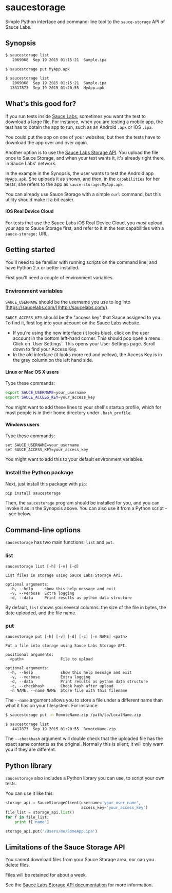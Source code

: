 # saucestorage

Simple Python interface and command-line tool to the `sauce-storage` API of Sauce Labs.

## Synopsis

```bash
$ saucestorage list 
   2069068  Sep 19 2015 01:15:21  Sample.ipa 

$ saucestorage put MyApp.apk

$ saucestorage list
   2069068  Sep 19 2015 01:15:21  Sample.ipa 
  13317873  Sep 19 2015 01:20:55  MyApp.apk
```

## What's this good for?

If you run tests inside [Sauce Labs](http://saucelabs.com), sometimes you want the test 
to download a large file. For instance, when you are testing a mobile
app, the test has to obtain the app to run, such as an Android 
`.apk` or iOS `.ipa`.

You could put the app on one of your websites, but then the tests have to download the app
over and over again.

Another option is to use the 
[Sauce Labs Storage API](https://docs.saucelabs.com/reference/rest-api/#temporary-storage). You
upload the file once to Sauce Storage, and when your test wants it, it's already right 
there, in Sauce Labs' network.

In the example in the Synopsis, the user wants to test the Android app `MyApp.apk`. She
uploads it as shown, and then, in the `capabilities` for her tests,
she refers to the app as `sauce-storage:MyApp.apk`.

You can already use Sauce Storage with a simple `curl` command, but this utility should make it 
a bit easier.

#### iOS Real Device Cloud

For tests that use the Sauce Labs iOS Real Device Cloud, you *must* upload your app
to Sauce Storage first, and refer to it in the test capabilities with a `sauce-storage:` URL.

## Getting started

You'll need to be familiar with running scripts on the command line, and have
Python 2.x or better installed.

First you'll need a couple of environment variables. 

### Environment variables

`SAUCE_USERNAME` should be the 
username you use to log into [https://saucelabs.com/](http://saucelabs.com/). 

`SAUCE_ACCESS_KEY` should be the "access key" that Sauce assigned to you. To find it, first log into
your account on the Sauce Labs website.
* If you're using the new interface (it looks blue), click on the user account in the bottom left-hand
  corner. This should pop open a menu. Click on 'User Settings'. This opens your User Settings page. 
  Scroll down to find your Access Key.
* In the old interface (it looks more red and yellow), the Access Key is in the grey column on the 
  left hand side.


#### Linux or Mac OS X users

Type these commands:

```bash
export SAUCE_USERNAME=your_username
export SAUCE_ACCESS_KEY=your_access_key
```

You might want to add these lines to your shell's startup profile, which for most people
is in their home directory under `.bash_profile`.

#### Windows users

Type these commands:

```
set SAUCE_USERNAME=your_username
set SAUCE_ACCESS_KEY=your_access_key
```

You might want to add this to your default environment variables.

### Install the Python package

Next, just install this package with `pip`:

```bash
pip install saucestorage
```

Then, the `saucestorage` program should be installed for you, and you can invoke it 
as in the Synopsis above. You can also use it from a Python script -- see below.

## Command-line options

`saucestorage` has two main functions: `list` and `put`. 

### list

```
saucestorage list [-h] [-v] [-d]

List files in storage using Sauce Labs Storage API.

optional arguments:
  -h, --help     show this help message and exit
  -v, --verbose  Extra logging
  -d, --data     Print results as python data structure
```

By default, `list` shows you several columns: the size of the file in bytes, the 
date uploaded, and the file name.


### put
```
saucestorage put [-h] [-v] [-d] [-c] [-n NAME] <path>

Put a file into storage using Sauce Labs Storage API.

positional arguments:
  <path>                File to upload

optional arguments:
  -h, --help            show this help message and exit
  -v, --verbose         Extra logging
  -d, --data            Print results as python data structure
  -c, --checkhash       Check hash after upload
  -n NAME, --name NAME  Store file with this filename
```

The `--name` argument allows you to store a file under a different
name than what it has on your filesystem. For instance:

``` bash
$ saucestorage put -n RemoteName.zip /path/to/LocalName.zip

$ saucestorage list
   4417873  Sep 19 2015 01:20:55  RemoteName.zip
```

The `--checkhash` argument will double check that the uploaded file
has the exact same contents as the original. Normally this is silent;
it will only warn you if they are different.

## Python library

`saucestorage` also includes a Python library you can use, to script your own tests.

You can use it like this:

``` python
storage_api = SauceStorageClient(username='your_user_name',
                                 access_key='your_access_key')
file_list = storage_api.list()
for f in file_list:
    print f['name']

storage_api.put('/Users/me/SomeApp.ipa')
```

## Limitations of the Sauce Storage API

You cannot download files from your Sauce Storage area, nor can you delete files. 

Files will be retained for about a week. 

See the [Sauce Labs Storage API documentation](https://docs.saucelabs.com/reference/rest-api/#temporary-storage) 
for more information.
